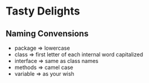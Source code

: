 # Tasty Delights

## Naming Convensions
- package => lowercase
- class => first letter of each internal word capitalized 
- interface => same as class names
- methods => camel case
- variable => as your wish
